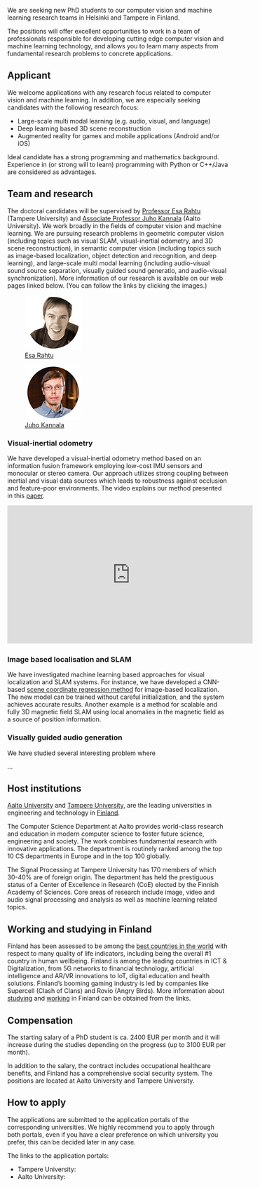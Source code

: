 We are seeking new PhD students to our computer vision and machine learning research teams in Helsinki and Tampere in Finland. 

The positions will offer excellent opportunities to work in a team of professionals responsible for developing cutting edge computer vision and machine learning technology, and allows you to learn many aspects from fundamental research problems to concrete applications. 

## Applicant

We welcome applications with any research focus related to computer vision and machine learning. In addition, we are especially seeking candidates with the following research focus:

- Large-scale multi modal learning (e.g. audio, visual, and language)
- Deep learning based 3D scene reconstruction
- Augmented reality for games and mobile applications (Android and/or iOS) 

Ideal candidate has a strong programming and mathematics background. Experience in (or strong will to learn) programming with Python or C++/Java are considered as advantages. 

## Team and research

The doctoral candidates will be supervised by [Professor Esa Rahtu](http://esa.rahtu.fi) (Tampere University) and [Associate Professor Juho Kannala](https://users.aalto.fi/~kannalj1/) (Aalto University). We work broadly in the fields of computer vision and machine learning. We are pursuing research problems in geometric computer vision (including topics such as visual SLAM, visual-inertial odometry, and 3D scene reconstruction), in semantic computer vision (including topics such as image-based localization, object detection and recognition, and deep learning), and large-scale multi modal learning (including audio-visual sound source separation, visually guided sound generatio, and audio-visual synchronization). More information of our research is available on our web pages linked below. (You can follow the links by clicking the images.)

<figure>
  <a href="http://esa.rahtu.fi" rel="some text"> <img src="assets/3.png" alt="Esa"> </a> 
  <figcaption><a href="http://esa.rahtu.fi" rel="some text"> Esa Rahtu </a></figcaption>
</figure>

<figure>
  <a href="https://users.aalto.fi/~kannalj1/" rel="some text"> <img src="assets/1.png" alt="Juho"> </a> 
  <figcaption><a href="https://users.aalto.fi/~kannalj1/" rel="some text"> Juho Kannala </a></figcaption>
</figure>

### Visual-inertial odometry

We have developed a visual-inertial odometry method based on an information fusion framework employing low-cost IMU sensors and monocular or stereo camera. Our approach utilizes strong coupling between inertial and visual data sources which leads to robustness against occlusion and feature-poor environments. The video explains our method presented in this [paper](https://arxiv.org/abs/2106.11857). 

<iframe width="560" height="315" src="https://www.youtube.com/embed/8V_EGJrPHeA" frameborder="0" gesture="media" allow="encrypted-media" allowfullscreen></iframe>

### Image based localisation and SLAM

We have investigated machine learning based approaches for visual localization and SLAM systems. For instance, we have developed a CNN-based [scene coordinate regression method](https://arxiv.org/abs/1808.04999) for image-based localization. The new model can be trained without careful initialization, and the system achieves accurate results. Another example is a method for scalable and fully 3D magnetic field SLAM using local anomalies in the magnetic field as a source of position information. 


### Visually guided audio generation

We have studied several interesting problem where 

...


## Host institutions

[Aalto University](https://www.aalto.fi/en) and [Tampere University](https://www.tuni.fi/en), are the leading universities in engineering and technology in [Finland](https://en.wikipedia.org/wiki/Finland). 

The Computer Science Department at Aalto provides world-class research and education in modern computer science to foster future science, engineering and society. The work combines fundamental research with innovative applications. The department is routinely ranked among the top 10 CS departments in Europe and in the top 100 globally. 

The Signal Processing at Tampere University has 170 members of which 30-40% are of foreign origin. The department has held the prestiguous status of a Center of Excellence in Research (CoE) elected by the Finnish Academy of Sciences. Core areas of research include image, video and audio signal processing and analysis as well as machine learning related topics.


## Working and studying in Finland

Finland has been assessed to be among the [best countries in the world](http://www.stat.fi/tup/satavuotias-suomi/suomi-maailman-karjessa_en.html) with respect to many quality of life indicators, including being the overall #1 country in human wellbeing. Finland is among the leading countries in ICT & Digitalization, from 5G networks to financial technology, artificial intelligence and AR/VR innovations to IoT, digital education and health solutions. Finland’s booming gaming industry is led by companies like Supercell (Clash of Clans) and Rovio (Angry Birds). More information about [studying](https://www.studyinfinland.fi) and [working](https://www.businessfinland.fi/en/do-business-with-finland/work-in-finland/in-brief/) in Finland can be obtained from the links. 


## Compensation

The starting salary of a PhD student is ca. 2400 EUR per month and it will increase during the studies depending on the progress (up to 3100 EUR per month). 

In addition to the salary, the contract includes occupational healthcare benefits, and Finland has a comprehensive social security system. The positions are located at Aalto University and Tampere University.


## How to apply

The applications are submitted to the application portals of the corresponding universities. We highly recommend you to apply through both portals, even if you have a clear preference on which university you prefer, this can be decided later in any case. 

The links to the application portals:
- Tampere University:
- Aalto University: 











